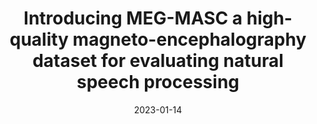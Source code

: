 ---
title: "Introducing MEG-MASC a high-quality magneto-encephalography dataset for evaluating natural speech processing"
collection: publications
permalink: /publication/2023_introducing-meg-masc-a-high-quality-magneto-enceph
date: 2023-01-14
year: 2023
venue: 'Scientific Data'
authors: 'Gwilliams L, Flick G, Marantz A, Pylkkänen L, Poeppel D, King JR'
number: '213'
citation: 'Gwilliams L, Flick G, Marantz A, Pylkkänen L, Poeppel D, King JR (2023). Introducing MEG-MASC a high-quality magneto-encephalography dataset for evaluating natural speech processing. Scientific Data.'
category: 'article'
---